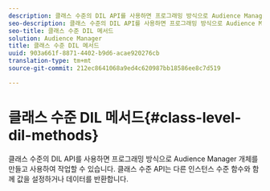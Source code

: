 ```yaml
---
description: 클래스 수준의 DIL API를 사용하면 프로그래밍 방식으로 Audience Manager 개체를 만들고 사용하여 작업할 수 있습니다. 클래스 수준 API는 다른 인스턴스 수준 함수와 함께 값을 설정하거나 데이터를 반환합니다.
seo-description: 클래스 수준의 DIL API를 사용하면 프로그래밍 방식으로 Audience Manager 개체를 만들고 사용하여 작업할 수 있습니다. 클래스 수준 API는 다른 인스턴스 수준 함수와 함께 값을 설정하거나 데이터를 반환합니다.
seo-title: 클래스 수준 DIL 메서드
solution: Audience Manager
title: 클래스 수준 DIL 메서드
uuid: 903a661f-8871-4402-b9d6-acae920276cb
translation-type: tm+mt
source-git-commit: 212ec8641068a9ed4c620987bb18586ee8c7d519

---
```



# 클래스 수준 DIL 메서드{#class-level-dil-methods}

클래스 수준의 DIL API를 사용하면 프로그래밍 방식으로 Audience Manager 개체를 만들고 사용하여 작업할 수 있습니다. 클래스 수준 API는 다른 인스턴스 수준 함수와 함께 값을 설정하거나 데이터를 반환합니다.

<!-- 

c_dil_overview.xml

 -->

